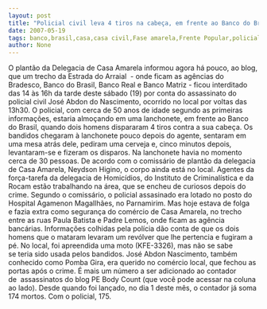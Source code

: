 ```yaml
---
layout: post
title: "Policial civil leva 4 tiros na cabeça, em frente ao Banco do Brasil de Casa Amarela"
date: 2007-05-19
tags: banco,brasil,casa,casa civil,Fase amarela,Frente Popular,policial federal
author: None
---
```

O plant&atilde;o da Delegacia de Casa Amarela informou agora h&aacute; pouco, ao blog, que um trecho da Estrada do Arraial &nbsp;- onde ficam as ag&ecirc;ncias do Bradesco, Banco do Brasil,&nbsp;Banco Real e Banco Matriz -&nbsp;ficou interditado das 14 &agrave;s 16h da&nbsp;tarde deste s&aacute;bado (19) por conta do assassinato do policial civil Jos&eacute; Abdon do Nascimento, ocorrido&nbsp;no local por voltas das 13h30.
O policial, com cerca de 50 anos&nbsp;de idade segundo as primeiras informa&ccedil;&otilde;es, estaria almo&ccedil;ando em uma lanchonete, em frente ao Banco do Brasil, quando dois homens dispararam 4 tiros contra a sua cabe&ccedil;a. 
Os bandidos chegaram&nbsp;&agrave; lanchonete pouco depois do agente, sentaram em uma mesa atr&aacute;s dele, pediram uma cerveja e, cinco minutos depois, levantaram-se e fizeram os disparos.&nbsp;Na lanchonete havia no momento cerca de 30 pessoas.
De acordo com o comiss&aacute;rio de plant&atilde;o da delegacia de Casa Amarela, Neydson Higino, o corpo ainda est&aacute; no local. 
Agentes da for&ccedil;a-tarefa da delegacia de Homic&iacute;dios, do Instituto de Criminal&iacute;stica e da Rocam est&atilde;o trabalhando na &aacute;rea, que se encheu&nbsp;de curiosos depois do crime.
Segundo o comiss&aacute;rio, o policial assasinado&nbsp;era lotado&nbsp;no posto do Hospital Agamenon Magallh&atilde;es, no Parnamirim. Mas hoje estava de folga e&nbsp;fazia extra como seguran&ccedil;a do com&eacute;rcio de Casa Amarela, no trecho entre as ruas Paula Batista e Padre Lemos, onde ficam as ag&ecirc;ncia banc&aacute;rias. 
Informa&ccedil;&otilde;es colhidas pela pol&iacute;cia d&atilde;o conta de que os dois homens que o mataram levaram um rev&oacute;lver que lhe pertencia e fugiram a p&eacute;. No local,&nbsp;foi apreendida&nbsp;uma moto (KFE-3326), mas n&atilde;o se sabe se&nbsp;teria sido&nbsp;usada pelos bandidos.
Jos&eacute; Abdon Nascimento, tamb&eacute;m conhecido como Pomba Gira,&nbsp;era querido no&nbsp;com&eacute;rcio local, que fechou as portas ap&oacute;s o crime. &Eacute; mais um n&uacute;mero a ser adicionado&nbsp;ao contador de&nbsp;&nbsp;assassinatos do blog PE Body Count (que voc&ecirc; pode acessar na coluna ao lado). Desde quando foi lan&ccedil;ado, no dia 1 deste m&ecirc;s, o contador j&aacute; soma 174 mortos. Com o policial, 175. 